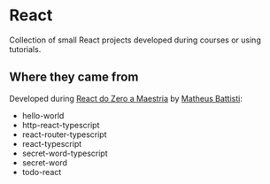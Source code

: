# React
Collection of small React projects developed during courses or using tutorials.

## Where they came from
Developed during [React do Zero a Maestria](https://www.udemy.com/course/react-do-zero-a-maestria-c-hooks-router-api-projetos/) by [Matheus Battisti](https://www.udemy.com/user/matheus-battisti/):
- hello-world
- http-react-typescript
- react-router-typescript
- react-typescript
- secret-word-typescript
- secret-word
- todo-react
